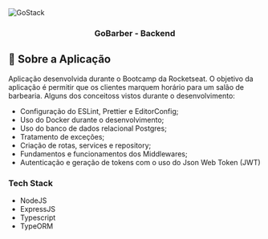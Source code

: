 <img alt="GoStack" src="https://storage.googleapis.com/golden-wind/bootcamp-gostack/header-desafios.png" />

<h3 align="center">
  GoBarber - Backend
</h3>

## :rocket: Sobre a Aplicação

Aplicação desenvolvida durante o Bootcamp da Rocketseat. O objetivo da aplicação é permitir que os clientes marquem horário para um salão de barbearia. Alguns dos conceitoss vistos durante o desenvolvimento:

- Configuração do ESLint, Prettier e EditorConfig;
- Uso do Docker durante o desenvolvimento;
- Uso do banco de dados relacional Postgres;
- Tratamento de exceções;
- Criação de rotas, services e repository;
- Fundamentos e funcionamentos dos Middlewares;
- Autenticação e geração de tokens com o uso do Json Web Token (JWT)

### Tech Stack

- NodeJS
- ExpressJS
- Typescript
- TypeORM
